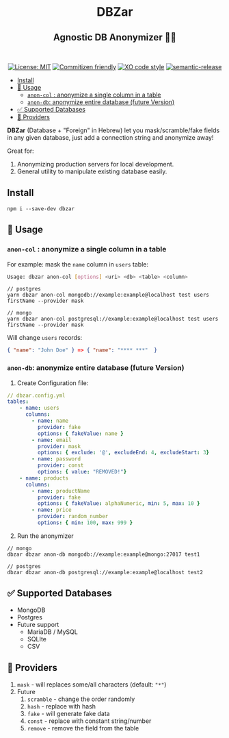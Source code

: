 <h1 align="center">DBZar</h1>
<h2 align="center">Agnostic DB Anonymizer 🔁👻</h2>
<br/>
<div align="center">

[![License: MIT](https://img.shields.io/badge/License-MIT-yellow.svg)](https://opensource.org/licenses/MIT)
[![Commitizen friendly](https://img.shields.io/badge/commitizen-friendly-brightgreen.svg)](http://commitizen.github.io/cz-cli/)
[![XO code style](https://img.shields.io/badge/code_style-XO-5ed9c7.svg)](https://github.com/xojs/xo)
[![semantic-release](https://img.shields.io/badge/%20%20%F0%9F%93%A6%F0%9F%9A%80-semantic--release-e10079.svg)](https://github.com/semantic-release/semantic-release)

</div>

- [Install](#install)
- [👻 Usage](#-usage)
  - [`anon-col` : anonymize a single column in a table](#anon-col--anonymize-a-single-column-in-a-table)
  - [`anon-db`: anonymize entire database (future Version)](#anon-db-anonymize-entire-database-future-version)
- [✅ Supported Databases](#-supported-databases)
- [🔧 Providers](#-providers)

**DBZar** (Database + "Foreign" in Hebrew) let you mask/scramble/fake fields in any given database, just add a connection string and anonymize away!

Great for:

1. Anonymizing production servers for local development.
2. General utility to manipulate existing database easily.

## Install

```
npm i --save-dev dbzar
```

## 👻 Usage

### `anon-col` : anonymize a single column in a table

For example: mask the `name` column in `users` table:

```bash
Usage: dbzar anon-col [options] <uri> <db> <table> <column>
```

```
// postgres
yarn dbzar anon-col mongodb://example:example@localhost test users firstName --provider mask

// mongo
yarn dbzar anon-col postgresql://example:example@localhost test users firstName --provider mask
```

Will change `users` records:

```json
{ "name": "John Doe" } => { "name": "**** ***"  }
```

### `anon-db`: anonymize entire database (future Version)

1. Create Configuration file:

```yaml
// dbzar.config.yml
tables:
    - name: users
      columns:
        - name: name
          provider: fake
          options: { fakeValue: name }
        - name: email
          provider: mask
          options: { exclude: '@', excludeEnd: 4, excludeStart: 3}
        - name: password
          provider: const
          options: { value: "REMOVED!"}
    - name: products
      columns:
        - name: productName
          provider: fake
          options: { fakeValue: alphaNumeric, min: 5, max: 10 }
        - name: price
          provider: random_number
          options: { min: 100, max: 999 }

```

2. Run the anonymizer

```
// mongo
dbzar dbzar anon-db mongodb://example:example@mongo:27017 test1

// postgres
dbzar dbzar anon-db postgresql://example:example@localhost test2
```

## ✅ Supported Databases

- MongoDB
- Postgres
- Future support
  - MariaDB / MySQL
  - SQLIte
  - CSV

## 🔧 Providers

1. `mask` - will replaces some/all characters (default: `"*"`)
1. Future
   1. `scramble` - change the order randomly
   2. `hash` - replace with hash
   3. `fake` - will generate fake data
   4. `const` - replace with constant string/number
   5. `remove` - remove the field from the table
